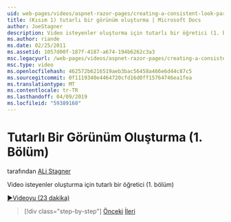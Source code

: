 ```yaml
---
uid: web-pages/videos/aspnet-razor-pages/creating-a-consistent-look-part-1
title: (Kısım 1) tutarlı bir görünüm oluşturma | Microsoft Docs
author: JoeStagner
description: Video isteyenler oluşturma için tutarlı bir öğretici (1. bölüm)
ms.author: riande
ms.date: 02/25/2011
ms.assetid: 1057d00f-187f-4187-a674-194b6262c3a3
msc.legacyurl: /web-pages/videos/aspnet-razor-pages/creating-a-consistent-look-part-1
msc.type: video
ms.openlocfilehash: 462572b6216519aeb3bac56458a466e6d44c87c5
ms.sourcegitcommit: 0f1119340e4464720cfd16d0ff15764746ea1fea
ms.translationtype: MT
ms.contentlocale: tr-TR
ms.lasthandoff: 04/09/2019
ms.locfileid: "59389160"
---
```

# <a name="creating-a-consistent-look-part-1"></a>Tutarlı Bir Görünüm Oluşturma (1. Bölüm)

tarafından [ALi Stagner](https://github.com/JoeStagner)

Video isteyenler oluşturma için tutarlı bir öğretici (1. bölüm)

[&#9654;Videoyu (23 dakika)](https://channel9.msdn.com/Blogs/ASP-NET-Site-Videos/creating-a-consistent-look-part-1)

> [!div class="step-by-step"]
> [Önceki](introduction-to-aspnet-web-programming-using-the-razor-syntax.md)
> [İleri](creating-a-consistent-look-part-2.md)
